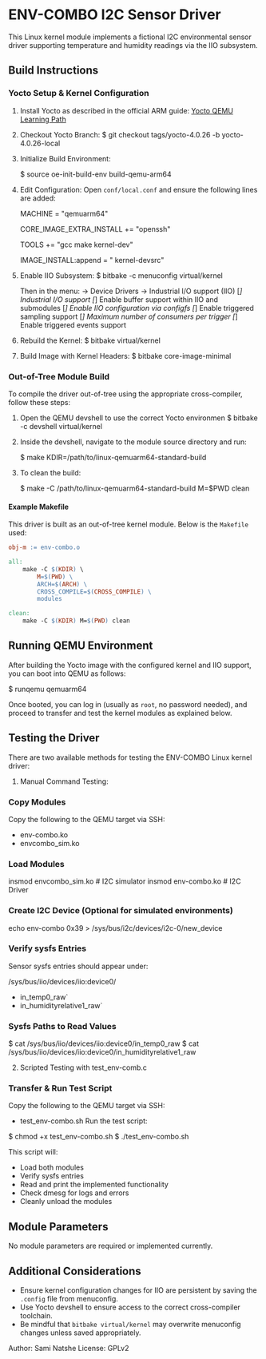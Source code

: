 # ENV-COMBO I2C Sensor Driver

This Linux kernel module implements a fictional I2C environmental sensor driver supporting temperature and humidity readings via the IIO subsystem.

## Build Instructions

### Yocto Setup & Kernel Configuration

1. Install Yocto as described in the official ARM guide:
   [Yocto QEMU Learning Path](https://learn.arm.com/learning-paths/embedded-and-microcontrollers/yocto_qemu/yocto_build/)

2. Checkout Yocto Branch:
   $ git checkout tags/yocto-4.0.26 -b yocto-4.0.26-local

3. Initialize Build Environment:

   $ source oe-init-build-env build-qemu-arm64

4. Edit Configuration:
   Open `conf/local.conf` and ensure the following lines are added:

   MACHINE = "qemuarm64"
   
   CORE_IMAGE_EXTRA_INSTALL += "openssh"
   
   TOOLS += "gcc make kernel-dev"
   
   IMAGE_INSTALL:append = " kernel-devsrc"

6. Enable IIO Subsystem:
   $ bitbake -c menuconfig virtual/kernel

   Then in the menu:
   -> Device Drivers
     -> Industrial I/O support (IIO)
       [*] Industrial I/O support
       [*] Enable buffer support within IIO and submodules
       [*] Enable IIO configuration via configfs
       [*] Enable triggered sampling support
       [*] Maximum number of consumers per trigger
       [*] Enable triggered events support

7. Rebuild the Kernel:
   $ bitbake virtual/kernel

8. Build Image with Kernel Headers:
   $ bitbake core-image-minimal

### Out-of-Tree Module Build

To compile the driver out-of-tree using the appropriate cross-compiler, follow these steps:

1. Open the QEMU devshell to use the correct Yocto environmen
   $ bitbake -c devshell virtual/kernel

2. Inside the devshell, navigate to the module source directory and run:

   $ make KDIR=/path/to/linux-qemuarm64-standard-build

3. To clean the build:

   $ make -C /path/to/linux-qemuarm64-standard-build M=$PWD clean

#### Example Makefile

This driver is built as an out-of-tree kernel module. Below is the `Makefile` used:

```makefile
obj-m := env-combo.o

all:
	make -C $(KDIR) \
		M=$(PWD) \
		ARCH=$(ARCH) \
		CROSS_COMPILE=$(CROSS_COMPILE) \
		modules

clean:
	make -C $(KDIR) M=$(PWD) clean
```

## Running QEMU Environment

After building the Yocto image with the configured kernel and IIO support, you can boot into QEMU as follows:

$ runqemu qemuarm64

Once booted, you can log in (usually as `root`, no password needed), and proceed to transfer and test the kernel modules as explained below.

## Testing the Driver
There are two available methods for testing the ENV-COMBO Linux kernel driver:

1. Manual Command Testing:
### Copy Modules
Copy the following to the QEMU target via SSH:
* env-combo.ko
* envcombo_sim.ko
  
### Load Modules
insmod envcombo_sim.ko         # I2C simulator
insmod env-combo.ko	       # I2C Driver

### Create I2C Device (Optional for simulated environments)

echo env-combo 0x39 > /sys/bus/i2c/devices/i2c-0/new_device

### Verify sysfs Entries

Sensor sysfs entries should appear under:

/sys/bus/iio/devices/iio:device0/

* in_temp0_raw`
* in_humidityrelative1_raw`

### Sysfs Paths to Read Values

$ cat /sys/bus/iio/devices/iio:device0/in_temp0_raw
$ cat /sys/bus/iio/devices/iio:device0/in_humidityrelative1_raw

2. Scripted Testing with test_env-comb.c
### Transfer & Run Test Script

Copy the following to the QEMU target via SSH:
* test_env-combo.sh
Run the test script:

$ chmod +x test_env-combo.sh
$ ./test_env-combo.sh

This script will:
* Load both modules
* Verify sysfs entries
* Read and print the implemented functionality
* Check dmesg for logs and errors
* Cleanly unload the modules

## Module Parameters

No module parameters are required or implemented currently.

## Additional Considerations

* Ensure kernel configuration changes for IIO are persistent by saving the `.config` file from menuconfig.
* Use Yocto devshell to ensure access to the correct cross-compiler toolchain.
* Be mindful that `bitbake virtual/kernel` may overwrite menuconfig changes unless saved appropriately.

Author: Sami Natshe
License: GPLv2
